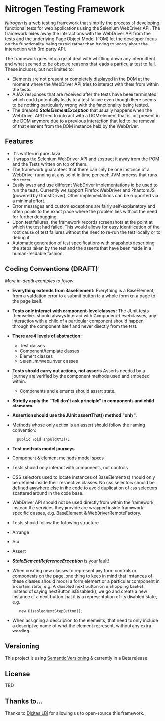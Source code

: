 Nitrogen Testing Framework
=========

*Nitrogen* is a web testing framework that simplify the process of developing functional tests for web applications using the Selenium WebDriver API. The framework hides away the interactions with the WebDriver API from the tests and the underlying Page Object Model (POM) let the developer focus on the functionality being tested rather than having to worry about the interaction with 3rd party API.

The framework goes into a great deal with whittling down any intermittent and what seemed to be obscure reasons that leads a particular test to fail. These includes, but not limited to:


  - Elements are not present or completely displayed in the DOM at the moment where the WebDriver API tries to interact with them from within the tests.
  - AJAX responses that are received after the tests have been terminated, which could potentially leads to a test failure even though there seems to be nothing particularly wrong with the functionality being tested.
  - The dreaded ***StaleElementException*** that usually happens when the WebDriver API tried to interact with a DOM element that is not present in the DOM anymore due to a previous interaction that led to the removal of that element from the DOM instance held by the WebDriver.

Features
-----------

 - It's written in pure Java.
 - It wraps the Selenium WebDriver API and abstract it away from the POM and the Tests written on top of them.
 - The framework guarantees that there can only be one instance of a WebDriver running at any point in time per each JVM process that runs the tests.
 - Easily swap and use different WebDriver implementations to be used to run the tests. Currently we support Firefox WebDriver and PhantomJS (powered by GhostDriver). Other implementations can be supported via a minimal effort.
 - Error messages and custom exceptions are fairly self-explanatory and often points to the exact place where the problem lies without the need for further debugging.
 - Upon test failures, the framework records screenshots at the point at which the test had failed. This would allows for easy identification of the root cause of test failures without the need to re-run the test locally or to debug it.
 - Automatic generation of test specifications with snapshots describing the steps taken by the test and the asserts that have been made in a human-readable fashion.


Coding Conventions (DRAFT):
---

*More in-depth examples to follow*

- **Everything extends from BaseElement:** Everything is a BaseElement, from a validation error to a submit button to a whole form on a page to the page itself.
 - **Tests only interact with component-level classes:** The JUnit tests themselves should always interact with Component-Level classes, any interaction with a child of a particular component should happen through the component itself and never directly from the test.
- **There are 4 levels of abstraction:**
    - Test classes
    - Component/template classes
    - Element classes
    - Selenium/WebDriver classes
- **Tests should carry out actions, not asserts** Asserts needed by a journey are verified by the component methods used and embeded within.
    - Components and elements should assert state.
- **Strictly apply the "Tell don't ask principle" in components and child elements.**
- **Assertion should use the JUnit assertThat() method "only".**
- Methods whose only action is an assert should follow the naming convention:

        public void shouldXYZ();

- **Test methods model journeys**
 - Component & element methods model specs
- Tests should only interact with components, not controls
- CSS selectors used to locate instances of BaseElement(s) should only be defined inside their respective classes. No css selectors should be defined anywhere else in the code to avoid duplication of css selectors scattered around in the code base.
- WebDriver API should not be used directly from within the framework, instead the services they provide are wrapped inside framework-specific classes, e.g. BaseElement & WebDriverRemoteFactory.
- Tests should follow the following structure:
 - Arrange
 - Act
 - Assert
- ***StaleElementReferenceException*** is your fault!
 - When creating new classes to represent any form controls or components on the page, one thing to keep in mind that instances of these classes should model a form element or a particular component in a certain state, e.g. A disabled next button on a shopping basket. Instead of saying 
        nextButton.isDisabled(), 
we go and create a new instance of a next button that it is a representation of its disabled state, e.g. 

          new DisabledNextStepButton();

- When assigning a description to the elements, that need to only include a descriptive name of what the element represent, without any extra wording.

Versioning
----

This project is using [Semantic Versioning] & currently in a Beta release.


License
----

TBD

Thanks to…
---
Thanks to [Digitas LBi] for allowing us to open-source this framework.

[Semantic versioning]:http://semver.org
[Digitas LBi]:http://www.digitaslbi.com

